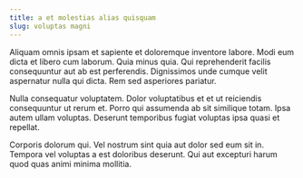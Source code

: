 ```yaml
---
title: a et molestias alias quisquam
slug: voluptas magni
---
```


Aliquam omnis ipsam et sapiente et doloremque inventore labore. Modi eum dicta et libero cum laborum. Quia minus quia. Qui reprehenderit facilis consequuntur aut ab est perferendis. Dignissimos unde cumque velit aspernatur nulla qui dicta. Rem sed asperiores pariatur.

Nulla consequatur voluptatem. Dolor voluptatibus et et ut reiciendis consequuntur ut rerum et. Porro qui assumenda ab sit similique totam. Ipsa autem ullam voluptas. Deserunt temporibus fugiat voluptas ipsa quasi et repellat.

Corporis dolorum qui. Vel nostrum sint quia aut dolor sed eum sit in. Tempora vel voluptas a est doloribus deserunt. Qui aut excepturi harum quod quas animi minima mollitia.
